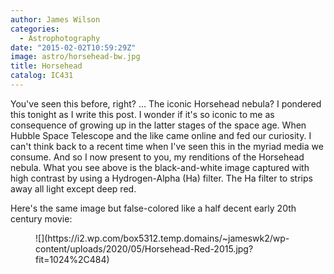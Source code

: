 ```yaml
---
author: James Wilson
categories:
  - Astrophotography
date: "2015-02-02T10:59:29Z"
image: astro/horsehead-bw.jpg
title: Horsehead
catalog: IC431
---
```


You've seen this before, right? … The iconic Horsehead nebula? I pondered this tonight as I write this post. I wonder if it's so iconic to me as consequence of growing up in the latter stages of the space age. When Hubble Space Telescope and the like came online and fed our curiosity. I can't think back to a recent time when I've seen this in the myriad media we consume. And so I now present to you, my renditions of the Horsehead nebula. What you see above is the black-and-white image captured with high contrast by using a Hydrogen-Alpha (Ha) filter. The Ha filter to strips away all light except deep red.

Here's the same image but false-colored like a half decent early 20th century movie:

<figure class="wp-block-image size-large">![](https://i2.wp.com/box5312.temp.domains/~jameswk2/wp-content/uploads/2020/05/Horsehead-Red-2015.jpg?fit=1024%2C484)</figure>
